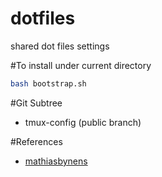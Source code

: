 dotfiles
========

shared dot files settings 

#To install
under current directory  
```bash
bash bootstrap.sh
```

#Git Subtree
* tmux-config (public branch)

#References
* [mathiasbynens](https://github.com/mathiasbynens/dotfiles)